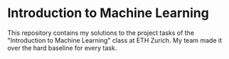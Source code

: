 # Introduction to Machine Learning

This repository contains my solutions to the project tasks of the "Introduction to Machine Learning" class at ETH Zurich. My team made it over the hard baseline for every task. 


